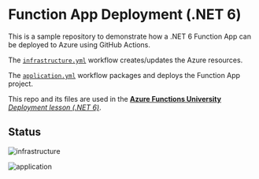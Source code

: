# Function App Deployment (.NET 6)

This is a sample repository to demonstrate how a .NET 6 Function App can be deployed to Azure using GitHub Actions.

The [`infrastructure.yml`](.github/workflows/infrastructure.yml) workflow creates/updates the Azure resources.

The [`application.yml`](.github/workflows/application.yml) workflow packages and deploys the Function App project.

This repo and its files are used in the [**Azure Functions University** *Deployment lesson (.NET 6)*](https://github.com/marcduiker/azure-functions-university/blob/main/lessons/dotnet6/deployment/).

## Status

![infrastructure](https://github.com/marcduiker/functionapp-deployment-dotnet6/workflows/infrastructure/badge.svg)

![application](https://github.com/marcduiker/functionapp-deployment-dotnet6/workflows/application/badge.svg)